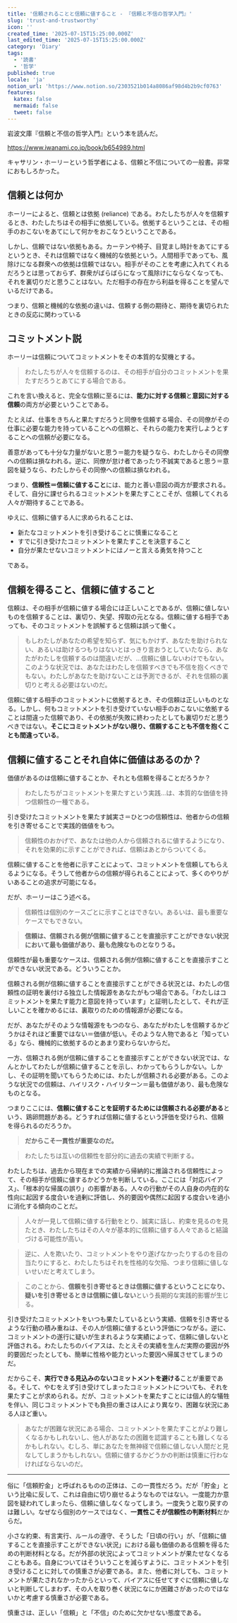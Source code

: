 ```yaml
---
title: '信頼されることと信頼に値すること - 『信頼と不信の哲学入門』'
slug: 'trust-and-trustworthy'
icon: ''
created_time: '2025-07-15T15:25:00.000Z'
last_edited_time: '2025-07-15T15:25:00.000Z'
category: 'Diary'
tags:
  - '読書'
  - '哲学'
published: true
locale: 'ja'
notion_url: 'https://www.notion.so/2303521b014a8086af98d4b2b9cf0763'
features:
  katex: false
  mermaid: false
  tweet: false
---
```


岩波文庫『信頼と不信の哲学入門』という本を読んだ。

https://www.iwanami.co.jp/book/b654989.html

キャサリン・ホーリーという哲学者による、信頼と不信についての一般書。非常におもしろかった。

## 信頼とは何か

ホーリーによると、信頼とは依拠 (reliance) である。わたしたちが人々を信頼するとき、わたしたちはその相手に依拠している。依拠するということは、その相手のおこないをあてにして何かをおこなうということである。

しかし、信頼ではない依拠もある。カーテンや椅子、目覚まし時計をあてにするというとき、それは信頼ではなく機械的な依拠という。人間相手であっても、風除けになる群衆への依拠は信頼ではない。相手がそのことを考慮に入れてくれるだろうとは思っておらず、群衆がばらばらになって風除けにならなくなっても、それを裏切りだと思うことはない。ただ相手の存在から利益を得ることを望んでいるだけである。

つまり、信頼と機械的な依拠の違いは、信頼する側の期待と、期待を裏切られたときの反応に関わっている

## コミットメント説

ホーリーは信頼についてコミットメントをその本質的な契機とする。

> わたしたちが人々を信頼するのは、その相手が自分のコミットメントを果たすだろうとあてにする場合である。

これを言い換えると、完全な信頼に至るには、**能力に対する信頼**と**意図に対する信頼**の両方が必要ということである。

たとえば、仕事をきちんと果たすだろうと同僚を信頼する場合、その同僚がその仕事に必要な能力を持っていることへの信頼と、それらの能力を実行しようとすることへの信頼が必要になる。

善意があっても十分な力量がないと思う＝能力を疑うなら、わたしからその同僚への信頼は損なわれる。逆に、同僚が怠け者であったり不誠実であると思う＝意図を疑うなら、わたしからその同僚への信頼は損なわれる。

つまり、**信頼性＝信頼に値すること**には、能力と善い意図の両方が要求される。そして、自分に課せられるコミットメントを果たすことこそが、信頼してくれる人々が期待することである。

ゆえに、信頼に値する人に求められることは、

- 新たなコミットメントを引き受けることに慎重になること
- すでに引き受けたコミットメントを果たすことを決意すること
- 自分が果たせないコミットメントにはノーと言える勇気を持つこと

である。

## 信頼を得ること、信頼に値すること

信頼は、その相手が信頼に値する場合には正しいことであるが、信頼に値しないものを信頼することは、裏切り、失望、搾取の元となる。信頼に値する相手であっても、そのコミットメントを誤解すると信頼は誤って働く。

> もしわたしがあなたの希望を知らず、気にもかけず、あなたを助けられない、あるいは助けるつもりはないとはっきり言おうとしていたなら、あなたがわたしを信頼するのは間違いだが、...信頼に値しないわけでもない。このような状況では、あなたはわたしを信頼すべきでも不信を抱くべきでもない。わたしがあなたを助けないことは予測できるが、それを信頼の裏切りと考える必要はないのだ。

信頼に値する相手のコミットメントに依拠するとき、その信頼は正しいものとなる。しかし、何もコミットメントを引き受けていない相手のおこないに依拠することは間違った信頼であり、その依拠が失敗に終わったとしても裏切りだと思うべきではない。**そこにコミットメントがない限り、信頼することも不信を抱くことも間違っている**。

## 信頼に値することそれ自体に価値はあるのか？

価値があるのは信頼に値することか、それとも信頼を得ることだろうか？

> わたしたちがコミットメントを果たすという実践...は、本質的な価値を持つ信頼性の一種である。

引き受けたコミットメントを果たす誠実さ＝ひとつの信頼性は、他者からの信頼を引き寄せることで実践的価値をもつ。

> 信頼性のおかげで、あなたは他の人から信頼されるに値するようになり、それを効果的に示すことができれば、信頼はあとからついてくる。

信頼に値することを他者に示すことによって、コミットメントを信頼してもらえるようになる。そうして他者からの信頼が得られることによって、多くのやりがいあることの追求が可能になる。

だが、ホーリーはこう述べる。

> 信頼性は個別のケースごとに示すことはできない。あるいは、最も重要なケースでもできない。

> **信頼は、信頼される側が信頼に値することを直接示すことができない状況において最も価値があり、最も危険なものとなりうる。**

信頼性が最も重要なケースは、信頼される側が信頼に値することを直接示すことができない状況である。どういうことか。

信頼される側が信頼に値することを直接示すことができる状況とは、わたしの信頼性の証明を裏付ける独立した情報源をあなたがもつ場合である。「わたしはコミットメントを果たす能力と意図を持っています」と証明したとして、それが正しいことを確かめるには、裏取りのための情報源が必要になる。

だが、あなたがそのような情報源をもつのなら、あなたがわたしを信頼するかどうかはそれほど重要ではない＝価値が低い。そのような人物であると「知っている」なら、機械的に依拠するのとあまり変わらないからだ。

一方、信頼される側が信頼に値することを直接示すことができない状況では、なんとかしてわたしが信頼に値することを示し、わかってもらうしかない。しかし、その証明を聞いてもらうためには、わたしが信頼される必要がある。このような状況での信頼は、ハイリスク・ハイリターン＝最も価値があり、最も危険なものとなる。

つまりここには、**信頼に値することを証明するためには信頼される必要がある**という、鶏卵問題がある。どうすれば信頼に値するという評価を受けられ、信頼を得られるのだろうか。

> **だからこそ一貫性が重要なのだ。**

> わたしたちは互いの信頼性を部分的に過去の実績で判断する。

わたしたちは、過去から現在までの実績から帰納的に推論される信頼性によって、その相手が信頼に値するかどうかを判断している。ここには「対応バイアス」、「根本的な帰属の誤り」の影響がある。人々の行動がその人自身の内在的な性向に起因する度合いを過剰に評価し、外的要因や偶然に起因する度合いを過小に消化する傾向のことだ。

> 人々が一見して信頼に値する行動をとり、誠実に話し、約束を見るのを見たとき、わたしたちはその人々が基本的に信頼に値する人々であると結論づける可能性が高い。

> 逆に、人を欺いたり、コミットメントをやり遂げなかったりするのを目の当たりにすると、わたしたちはそれを性格的な欠陥、つまり信頼に値しないせいだと考えてしまう。

> このことから、**信頼を引き寄せるときは信頼に値するということになり、疑いを引き寄せるときは信頼に値しない**という長期的な実践的影響が生じる。

引き受けたコミットメントをいつも果たしているという実績、信頼を引き寄せるような行動の積み重ねは、その人が信頼に値するという評価につながる。逆に、コミットメントの遂行に疑いが生まれるような実績によって、信頼に値しないと評価される。わたしたちのバイアスは、たとえその実績を生んだ実際の要因が外的要因だったとしても、簡単に性格や能力といった要因へ帰属させてしまうのだ。

だからこそ、**実行できる見込みのないコミットメントを避ける**ことが重要である。そして、やむをえず引き受けてしまったコミットメントについても、それを果たすことが求められる。だが、コミットメントを果たすことには個人的な犠牲を伴い、同じコミットメントでも負担の重さは人により異なり、困難な状況にある人ほど重い。

> あなたが困難な状況にある場合、コミットメントを果たすことがより難しくなるかもしれないし、他人があなたの困難を認識することも難しくなるかもしれない。むしろ、単にあなたを無神経で信頼に値しない人間だと見なしてしまうかもしれない。信頼に値するかどうかの判断は慎重に行わなければならないのだ。

---

俗に「信頼貯金」と呼ばれるものの正体は、この一貫性だろう。だが「貯金」という比喩に反して、これは自由に切り崩せるようなものではない。一度能力か意図を疑われてしまったら、信頼に値しなくなってしまう。一度失うと取り戻すのは難しい。なぜなら個別のケースではなく、**一貫性こそが信頼性の判断材料**だからだ。

小さな約束、有言実行、ルールの遵守、そうした「日頃の行い」が、「信頼に値することを直接示すことができない状況」における最も価値のある信頼を得るための判断材料となる。だが外部の状況によってコミットメントが果たせなくなることもある。自身についてはそういうことを減らすように、コミットメントを引き受けることに対しての慎重さが必要である。また、他者に対しても、コミットメントが果たされなかったからといって、バイアスに任せてすぐに信頼に値しないと判断してしまわず、その人を取り巻く状況になにか困難さがあったのではないかと考慮する慎重さが必要である。

慎重さは、正しい「信頼」と「不信」のために欠かせない態度である。

